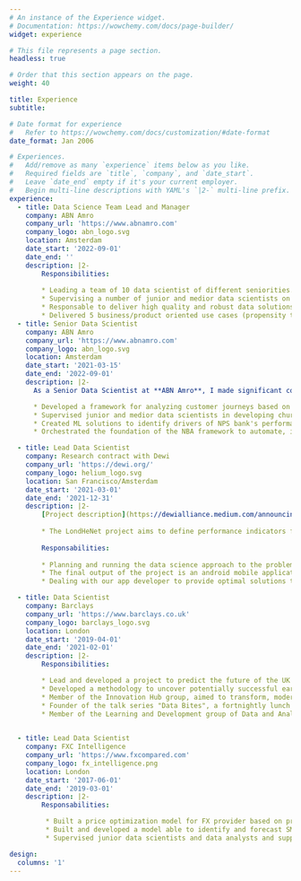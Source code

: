 ```yaml
---
# An instance of the Experience widget.
# Documentation: https://wowchemy.com/docs/page-builder/
widget: experience

# This file represents a page section.
headless: true

# Order that this section appears on the page.
weight: 40

title: Experience
subtitle:

# Date format for experience
#   Refer to https://wowchemy.com/docs/customization/#date-format
date_format: Jan 2006

# Experiences.
#   Add/remove as many `experience` items below as you like.
#   Required fields are `title`, `company`, and `date_start`.
#   Leave `date_end` empty if it's your current employer.
#   Begin multi-line descriptions with YAML's `|2-` multi-line prefix.
experience:
  - title: Data Science Team Lead and Manager
    company: ABN Amro
    company_url: 'https://www.abnamro.com'
    company_logo: abn_logo.svg
    location: Amsterdam
    date_start: '2022-09-01'
    date_end: ''
    description: |2-
        Responsibilities:
        
        * Leading a team of 10 data scientist of different seniorities.
        * Supervising a number of junior and medior data scientists on both technical and professional way.
        * Responsable to deliver high quality and robust data solutions to our internal bank stake holders.
        * Delivered 5 business/product oriented use cases (propensity to buy and churn models), improving by an overall 30% the number of conversions using a model driven audience selection for business campaigns (wrt previous business rules approach) up to 70% increase for a specific segment.
  - title: Senior Data Scientist
    company: ABN Amro
    company_url: 'https://www.abnamro.com'
    company_logo: abn_logo.svg
    location: Amsterdam
    date_start: '2021-03-15'
    date_end: '2022-09-01'
    description: |2-
      As a Senior Data Scientist at **ABN Amro**, I made significant contributions to various projects:

      * Developed a framework for analyzing customer journeys based on click event data, resulting in a probabilistic model to estimate conversion dates and churn propensity.
      * Supervised junior and medior data scientists in developing churn models, propensity to buy models, and recommendation systems, leading to improved performance and customer satisfaction.
      * Created ML solutions to identify drivers of NPS bank's performance, providing actionable insights to stakeholders and contributing to a 15% increase in NPS scores.
      * Orchestrated the foundation of the NBA framework to automate, improve, and personalize customer interactions (ongoing project).

  - title: Lead Data Scientist
    company: Research contract with Dewi
    company_url: 'https://dewi.org/'
    company_logo: helium_logo.svg
    location: San Francisco/Amsterdam
    date_start: '2021-03-01'
    date_end: '2021-12-31'
    description: |2-
        [Project description](https://dewialliance.medium.com/announcing-the-inaugural-dewi-grant-recipients-56b44b9b9b66): 
        
        * The LondHeNet project aims to define performance indicators for the Helium hotspots already active in London, and to implement ML approaches to predicting network performance and rewards on new hotspots deployed in the city.
        
        Responsabilities:
        
        * Planning and running the data science approach to the problem, producing pipeline of ML approaches and providing simulations to evaluate the performance of the hotspots geographical disposition.
        * The final output of the project is an android mobile application designed to enable the Helium community to explore the landscape of performance of the London Helium Network in terms of signal transmission, activity, and rewards based on the disposition in the city of new hotspots. 
        * Dealing with our app developer to provide optimal solutions to scale real time results to be served in the app.

  - title: Data Scientist
    company: Barclays
    company_url: 'https://www.barclays.co.uk'
    company_logo: barclays_logo.svg
    location: London
    date_start: '2019-04-01'
    date_end: '2021-02-01'
    description: |2-
        Responsibilities:

        * Lead and developed a project to predict the future of the UK economy based on transactional data.
        * Developed a methodology to uncover potentially successful early stage startups in collaboration with Barclays Venture.
        * Member of the Innovation Hub group, aimed to transform, modernise, and improve the way we do banking.
        * Founder of the talk series "Data Bites", a fortnightly lunch time session centred on the discussion of projects in bank that use statistical methodologies or ML approaches.
        * Member of the Learning and Development group of Data and Analytics council.
        

  - title: Lead Data Scientist
    company: FXC Intelligence
    company_url: 'https://www.fxcompared.com'
    company_logo: fx_intelligence.png
    location: London
    date_start: '2017-06-01'
    date_end: '2019-03-01'
    description: |2-
        Responsabilities:

         * Built a price optimization model for FX provider based on propetary data. Model was productionalised and deployed in the company portal service for our customers (FX providers).
         * Built and developed a model able to identify and forecast SMEs annual import and export based on the analysis of companies annual balance sheets (e.g. UK companies house source).
         * Supervised junior data scientists and data analysts and supported sale and marketing team with relevant analytics.

design:
  columns: '1'
---
```

